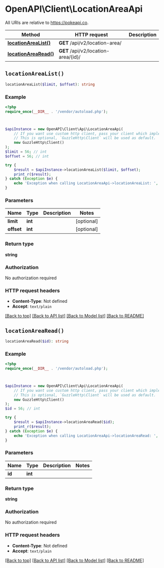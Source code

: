 # OpenAPI\Client\LocationAreaApi

All URIs are relative to https://pokeapi.co.

Method | HTTP request | Description
------------- | ------------- | -------------
[**locationAreaList()**](LocationAreaApi.md#locationAreaList) | **GET** /api/v2/location-area/ | 
[**locationAreaRead()**](LocationAreaApi.md#locationAreaRead) | **GET** /api/v2/location-area/{id}/ | 


## `locationAreaList()`

```php
locationAreaList($limit, $offset): string
```



### Example

```php
<?php
require_once(__DIR__ . '/vendor/autoload.php');



$apiInstance = new OpenAPI\Client\Api\LocationAreaApi(
    // If you want use custom http client, pass your client which implements `GuzzleHttp\ClientInterface`.
    // This is optional, `GuzzleHttp\Client` will be used as default.
    new GuzzleHttp\Client()
);
$limit = 56; // int
$offset = 56; // int

try {
    $result = $apiInstance->locationAreaList($limit, $offset);
    print_r($result);
} catch (Exception $e) {
    echo 'Exception when calling LocationAreaApi->locationAreaList: ', $e->getMessage(), PHP_EOL;
}
```

### Parameters

Name | Type | Description  | Notes
------------- | ------------- | ------------- | -------------
 **limit** | **int**|  | [optional]
 **offset** | **int**|  | [optional]

### Return type

**string**

### Authorization

No authorization required

### HTTP request headers

- **Content-Type**: Not defined
- **Accept**: `text/plain`

[[Back to top]](#) [[Back to API list]](../../README.md#endpoints)
[[Back to Model list]](../../README.md#models)
[[Back to README]](../../README.md)

## `locationAreaRead()`

```php
locationAreaRead($id): string
```



### Example

```php
<?php
require_once(__DIR__ . '/vendor/autoload.php');



$apiInstance = new OpenAPI\Client\Api\LocationAreaApi(
    // If you want use custom http client, pass your client which implements `GuzzleHttp\ClientInterface`.
    // This is optional, `GuzzleHttp\Client` will be used as default.
    new GuzzleHttp\Client()
);
$id = 56; // int

try {
    $result = $apiInstance->locationAreaRead($id);
    print_r($result);
} catch (Exception $e) {
    echo 'Exception when calling LocationAreaApi->locationAreaRead: ', $e->getMessage(), PHP_EOL;
}
```

### Parameters

Name | Type | Description  | Notes
------------- | ------------- | ------------- | -------------
 **id** | **int**|  |

### Return type

**string**

### Authorization

No authorization required

### HTTP request headers

- **Content-Type**: Not defined
- **Accept**: `text/plain`

[[Back to top]](#) [[Back to API list]](../../README.md#endpoints)
[[Back to Model list]](../../README.md#models)
[[Back to README]](../../README.md)
